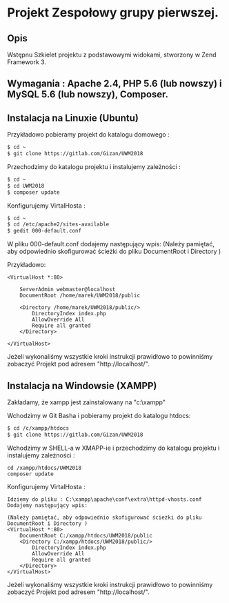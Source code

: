 # Projekt Zespołowy grupy pierwszej.

## Opis
Wstępnu Szkielet projektu z podstawowymi widokami, stworzony w Zend Framework 3.

## Wymagania : Apache 2.4, PHP 5.6 (lub nowszy) i MySQL 5.6 (lub nowszy), Composer.




## Instalacja na Linuxie (Ubuntu)

Przykładowo pobieramy projekt do katalogu domowego :
```bash
$ cd ~
$ git clone https://gitlab.com/Gizan/UWM2018
```

Przechodzimy do katalogu projektu i instalujemy zależności :
```bash
$ cd ~
$ cd UWM2018
$ composer update
```
Konfigurujemy VirtalHosta :

```bash
$ cd ~
$ cd /etc/apache2/sites-available
$ gedit 000-default.conf
```
W pliku 000-default.conf dodajemy następujący wpis:
(Należy pamiętać, aby odpowiednio skofigurować ścieżki do pliku DocumentRoot i Directory )

Przykładowo:
```
<VirtualHost *:80>

    ServerAdmin webmaster@localhost
    DocumentRoot /home/marek/UWM2018/public
    
	<Directory /home/marek/UWM2018/public/>
        DirectoryIndex index.php
        AllowOverride All
        Require all granted
    </Directory>
    
</VirtualHost>
```

Jeżeli wykonaliśmy wszystkie kroki instrukcji prawidłowo to powinniśmy zobaczyć Projekt pod adresem "http://localhost/".

## Instalacja na Windowsie (XAMPP)

Zakładamy, że xampp jest zainstalowany na "c:\xampp"

Wchodzimy w Git Basha i pobieramy projekt do katalogu htdocs:
```bash
$ cd /c/xampp/htdocs
$ git clone https://gitlab.com/Gizan/UWM2018
```

Wchodzimy w SHELL-a w XMAPP-ie i przechodzimy do katalogu projektu i instalujemy zależności :
```
cd /xampp/htdocs/UWM2018
composer update
```
Konfigurujemy VirtalHosta :
```
Idziemy do pliku : C:\xampp\apache\conf\extra\httpd-vhosts.conf
Dodajemy następujący wpis:

(Należy pamiętać, aby odpowiednio skofigurować ścieżki do pliku DocumentRoot i Directory )
<VirtualHost *:80>
    DocumentRoot C:/xampp/htdocs/UWM2018/public
	<Directory C:/xampp/htdocs/UWM2018/public/>
        DirectoryIndex index.php
        AllowOverride All
        Require all granted
    </Directory>
</VirtualHost>
```
Jeżeli wykonaliśmy wszystkie kroki instrukcji prawidłowo to powinniśmy zobaczyć Projekt pod adresem "http://localhost/".



